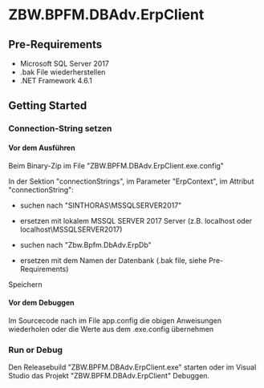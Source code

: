 # ZBW.BPFM.DBAdv.ErpClient

## Pre-Requirements
- Microsoft SQL Server 2017
- .bak File wiederherstellen
- .NET Framework 4.6.1

## Getting Started
### Connection-String setzen

#### Vor dem Ausführen
Beim Binary-Zip im File "ZBW.BPFM.DBAdv.ErpClient.exe.config" 

In der Sektion "connectionStrings", im Parameter "ErpContext", im Attribut "connectionString":
- suchen nach "SINTHORAS\MSSQLSERVER2017"
- ersetzen mit lokalem MSSQL SERVER 2017 Server (z.B. localhost oder localhost\MSSQLSERVER2017)

- suchen nach "Zbw.Bpfm.DbAdv.ErpDb"
- ersetzen mit dem Namen der Datenbank (.bak file, siehe Pre-Requirements)

Speichern

#### Vor dem Debuggen
Im Sourcecode nach im File app.config die obigen Anweisungen wiederholen oder die Werte aus dem .exe.config übernehmen

### Run or Debug
Den Releasebuild "ZBW.BPFM.DBAdv.ErpClient.exe" starten oder im Visual Studio das Projekt "ZBW.BPFM.DBAdv.ErpClient" Debuggen.
